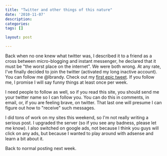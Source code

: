 ```yaml
---
title: "Twitter and other things of this nature"
date: '2010-11-07'
description:
categories:
tags: []

layout: post

---
```

Back when no one knew what twitter was, I described it to a friend as a cross between micro-blogging and instant messenger, he declared that it must be "the worst place on the internet". We were both wrong. At any rate, I've finally decided to join the twitter (activated my long inactive account). You can follow me @lbrandy. Check out my <a href="http://twitter.com/lbrandy/status/1363850423181312#">first epic tweet</a>. If you follow me, I promise I will say funny things at least once per week.

I need people to follow as well, so if you read this site, you should send me your twitter name so I can follow you. You can do this in comments, in email, or, if you are feeling brave, on twitter. That last one will presume I can figure out how to "receive" such messages.

I did tons of work on my sites this weekend, so I'm not really writing a serious post. I upgraded the server (so if you see any badness, please let me know). I also switched on google ads, not because I think you guys will click on any ads, but because I wanted to play around with adsense and learn a bit about it.

Back to normal posting next week.
